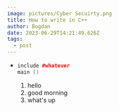 ```yaml
---
image: pictures/Cyber Secuirty.png
title: How to write in C++
author: Bogdan
date: 2023-06-29T14:21:49.626Z
tags:
  - post
---
```

* ```cpp
  include #whatever
  main ()
  ```

  1. h﻿ello
  2. g﻿ood morning
  3. w﻿hat's up